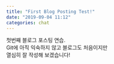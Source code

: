 ```yaml
---
title: "First Blog Posting Test!"
date: "2019-09-04 11:12"
categories: chat
---
```


첫번째 블로그 포스팅 연습.  
Git에 아직 익숙하지 않고 블로그도 처음이지만  
열심히 잘 작성해 보겠습니다!
